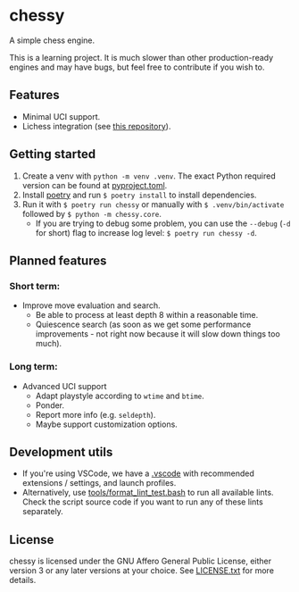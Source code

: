 # chessy
A simple chess engine.

This is a learning project. It is much slower than other production-ready engines and may have bugs, but
feel free to contribute if you wish to.

## Features

- Minimal UCI support.
- Lichess integration (see [this repository](https://github.com/Guilherme-Vasconcelos/lichess-bot)).

## Getting started
1. Create a venv with `python -m venv .venv`. The exact Python required version can be found at
[pyproject.toml](./pyproject.toml).
2. Install [poetry](https://python-poetry.org/) and run `$ poetry install` to install dependencies.
3. Run it with `$ poetry run chessy` or manually with `$ .venv/bin/activate` followed by `$ python -m chessy.core`.
    - If you are trying to debug some problem, you can use the `--debug` (`-d` for short) flag to increase log level: `$ poetry run chessy -d`.

## Planned features

### Short term:

- Improve move evaluation and search.
    - Be able to process at least depth 8 within a reasonable time.
    - Quiescence search (as soon as we get some performance improvements - not right now because it will slow down things too much).

### Long term:

- Advanced UCI support
    - Adapt playstyle according to `wtime` and `btime`.
    - Ponder.
    - Report more info (e.g. `seldepth`).
    - Maybe support customization options.

## Development utils
- If you're using VSCode, we have a [.vscode](./.vscode) with recommended extensions / settings,
and launch profiles.
- Alternatively, use [tools/format_lint_test.bash](./tools/format_lint_test.bash) to run all available lints.
Check the script source code if you want to run any of these lints separately.

## License
chessy is licensed under the GNU Affero General Public License, either version 3 or any later versions
at your choice. See [LICENSE.txt](./LICENSE.txt) for more details.
